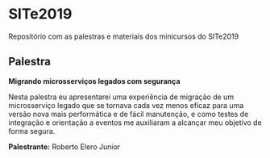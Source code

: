 # SITe2019
Repositório com as palestras e materiais dos minicursos do SITe2019

## Palestra
**Migrando microsserviços legados com segurança**

Nesta palestra eu apresentarei uma experiência de migração de um microsserviço legado que se tornava cada vez menos eficaz para uma versão nova mais performática e de fácil manutenção, e como testes de integração e orientação a 
eventos me auxiliaram a alcançar meu objetivo de forma segura.

**Palestrante:** Roberto Elero Junior
